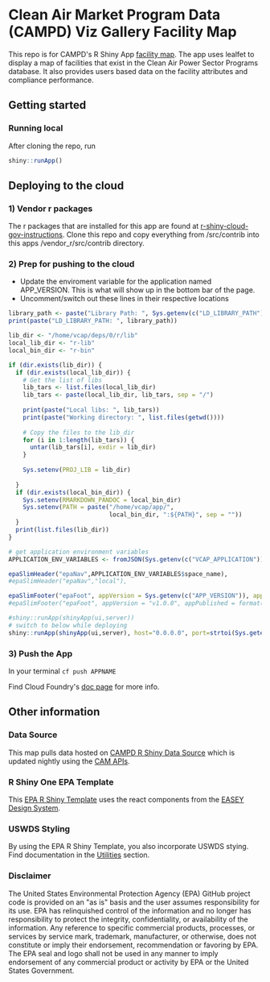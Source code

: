 # Clean Air Market Program Data (CAMPD) Viz Gallery Facility Map
This repo is for CAMPD's R Shiny App [facility map](https://campd.epa.gov/tools/facility-map/). The app uses lealfet to display a map of facilities that exist in the Clean Air Power Sector Programs database. It also provides users based data on the facility attributes and compliance performance.

## Getting started

### Running local
After cloning the repo, run
``` r
shiny::runApp()
```

## Deploying to the cloud

### 1) Vendor r packages
The r packages that are installed for this app are found at [r-shiny-cloud-gov-instructions](https://github.com/USEPA/r-shiny-cloud-gov-instructions). Clone this repo and copy everything from /src/contrib into this apps /vendor_r/src/contrib directory.

### 2) Prep for pushing to the cloud

- Update the enviroment variable for the application named APP_VERSION. This is what will show up in the bottom bar of the page.
- Uncomment/switch out these lines in their respective locations
``` r
library_path <- paste("Library Path: ", Sys.getenv(c("LD_LIBRARY_PATH")))
print(paste("LD_LIBRARY_PATH: ", library_path))

lib_dir <- "/home/vcap/deps/0/r/lib"
local_lib_dir <- "r-lib"
local_bin_dir <- "r-bin"

if (dir.exists(lib_dir)) {
  if (dir.exists(local_lib_dir)) {
    # Get the list of libs
    lib_tars <- list.files(local_lib_dir)
    lib_tars <- paste(local_lib_dir, lib_tars, sep = "/")
    
    print(paste("Local libs: ", lib_tars))
    print(paste("Working directory: ", list.files(getwd())))
    
    # Copy the files to the lib_dir
    for (i in 1:length(lib_tars)) {
      untar(lib_tars[i], exdir = lib_dir)
    }
    
    Sys.setenv(PROJ_LIB = lib_dir)
    
  }
  if (dir.exists(local_bin_dir)) {
    Sys.setenv(RMARKDOWN_PANDOC = local_bin_dir)
    Sys.setenv(PATH = paste("/home/vcap/app/",
                            local_bin_dir, ":${PATH}", sep = ""))
  }
  print(list.files(lib_dir))
}
```
``` r
# get application environment variables
APPLICATION_ENV_VARIABLES <- fromJSON(Sys.getenv(c("VCAP_APPLICATION")))
```
``` r
epaSlimHeader("epaNav",APPLICATION_ENV_VARIABLES$space_name),
#epaSlimHeader("epaNav","local"),
```
``` r
epaSlimFooter("epaFoot", appVersion = Sys.getenv(c("APP_VERSION")), appPublished = format(Sys.Date(),"%a %b %d %Y"))
#epaSlimFooter("epaFoot", appVersion = "v1.0.0", appPublished = format(Sys.Date(),"%a %b %d %Y"))
```
``` r
#shiny::runApp(shinyApp(ui,server))
# switch to below while deploying
shiny::runApp(shinyApp(ui,server), host="0.0.0.0", port=strtoi(Sys.getenv("PORT")))
```

### 3) Push the App
In your terminal `cf push APPNAME`

Find Cloud Foundry's [doc page](https://docs.cloudfoundry.org/) for more info.

## Other information

### Data Source
This map pulls data hosted on [CAMPD R Shiny Data Source](https://github.com/USEPA/campdRShinyDataSource) which is updated nightly using the [CAM APIs](https://www.epa.gov/power-sector/cam-api-portal#/documentation).

### R Shiny One EPA Template
This [EPA R Shiny Template](https://github.com/USEPA/epaRShinyTemplate) uses the react components from the [EASEY Design System](https://github.com/US-EPA-CAMD/easey-design-system).

### USWDS Styling
By using the EPA R Shiny Template, you also incorporate USWDS stying. Find documentation in the [Utilities](https://designsystem.digital.gov/utilities/) section.

### Disclaimer
The United States Environmental Protection Agency (EPA) GitHub project code is provided on an "as is" basis and the user assumes responsibility for its use. EPA has relinquished control of the information and no longer has responsibility to protect the integrity, confidentiality, or availability of the information. Any reference to specific commercial products, processes, or services by service mark, trademark, manufacturer, or otherwise, does not constitute or imply their endorsement, recommendation or favoring by EPA. The EPA seal and logo shall not be used in any manner to imply endorsement of any commercial product or activity by EPA or the United States Government.
